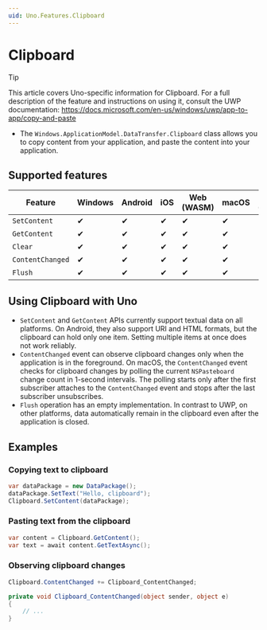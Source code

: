 ```yaml
---
uid: Uno.Features.Clipboard
---
```


# Clipboard

> [!TIP]
> This article covers Uno-specific information for Clipboard. For a full description of the feature and instructions on using it, consult the UWP documentation: https://docs.microsoft.com/en-us/windows/uwp/app-to-app/copy-and-paste

* The `Windows.ApplicationModel.DataTransfer.Clipboard` class allows you to copy content from your application, and paste the content into your application.

## Supported features

| Feature        |  Windows  | Android |  iOS  |  Web (WASM)  | macOS | Linux (Skia)  | Win 7 (Skia) |
|---------------|-------|-------|-------|-------|-------|-------|-|
| `SetContent`         | ✔ | ✔ | ✔ | ✔ | ✔ | ✔ | ✔ |
| `GetContent`     | ✔ | ✔ | ✔ | ✔ | ✔ | ✔ | ✔ |
| `Clear`     | ✔ | ✔ | ✔ | ✔ | ✔ | ✔ | ✔ |
| `ContentChanged`     | ✔ | ✔ | ✔ | ✔ | ✔ | ✔ | ✔ |
| `Flush`     | ✔ | ✔ | ✔ | ✔ | ✔ | ✔ | ✔ |

<!-- Add any additional information on platform-specific limitations and constraints -->

## Using Clipboard with Uno

* `SetContent` and `GetContent` APIs currently support textual data on all platforms. On Android, they also support URI and HTML formats, but the clipboard can hold only one item. Setting multiple items at once does not work reliably.
* `ContentChanged` event can observe clipboard changes only when the application is in the foreground. On macOS, the `ContentChanged` event checks for clipboard changes by polling the current `NSPasteboard` change count in 1-second intervals. The polling starts only after the first subscriber attaches to the `ContentChanged` event and stops after the last subscriber unsubscribes.
* `Flush` operation has an empty implementation. In contrast to UWP, on other platforms, data automatically remain in the clipboard even after the application is closed.

## Examples

### Copying text to clipboard

```csharp
var dataPackage = new DataPackage();
dataPackage.SetText("Hello, clipboard");
Clipboard.SetContent(dataPackage);
```

### Pasting text from the clipboard

```csharp
var content = Clipboard.GetContent();
var text = await content.GetTextAsync();
```

### Observing clipboard changes

```csharp
Clipboard.ContentChanged += Clipboard_ContentChanged;

private void Clipboard_ContentChanged(object sender, object e)
{
    // ...
}
```
